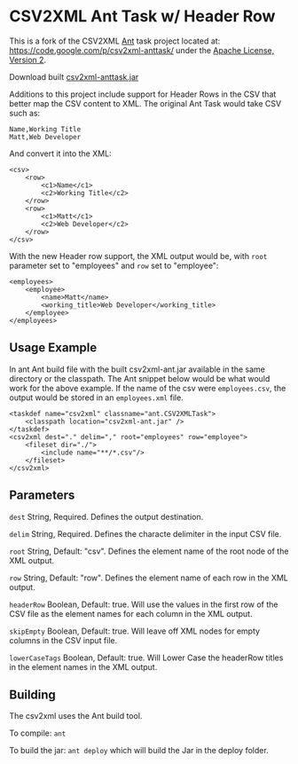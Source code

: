 # CSV2XML Ant Task w/ Header Row

This is a fork of the CSV2XML [Ant](http://ant.apache.org/) task project located at: https://code.google.com/p/csv2xml-anttask/ under the [Apache License, Version 2](http://www.apache.org/licenses/LICENSE-2.0).

Download built [csv2xml-anttask.jar](https://github.com/odu/csv2xml-anttask/raw/master/deploy/csv2xml-ant.jar)

Additions to this project include support for Header Rows in the CSV that better map the CSV content to XML.  The original Ant Task would take CSV such as:

```
Name,Working Title
Matt,Web Developer
```

And convert it into the XML:

```
<csv>
    <row>
        <c1>Name</c1>
        <c2>Working Title</c2>
    </row>
    <row>
        <c1>Matt</c1>
        <c2>Web Developer</c2>
    </row>
</csv>
```

With the new Header row support, the XML output would be, with `root` parameter set to "employees" and `row` set to "employee":

```
<employees>
    <employee>
        <name>Matt</name>
        <working_title>Web Developer</working_title>
    </employee>
</employees>
```

## Usage Example

In ant Ant build file with the built csv2xml-ant.jar available in the same directory or the classpath.  The Ant snippet below would be what would work for the above example.  If the name of the csv were `employees.csv`, the output would be stored in an `employees.xml` file.

```
<taskdef name="csv2xml" classname="ant.CSV2XMLTask">
    <classpath location="csv2xml-ant.jar" />
</taskdef>
<csv2xml dest="." delim="," root="employees" row="employee">
    <fileset dir="./">
        <include name="**/*.csv"/>
    </fileset>
</csv2xml>
```

## Parameters

`dest` String, Required.  Defines the output destination.

`delim` String, Required.  Defines the characte delimiter in the input CSV file.

`root` String, Default: "csv".  Defines the element name of the root node of the XML output.

`row` String, Default: "row".  Defines the element name of each row in the XML output.

`headerRow` Boolean, Default: true.  Will use the values in the first row of the CSV file as the element names for each column in the XML output.

`skipEmpty` Boolean, Default: true.  Will leave off XML nodes for empty columns in the CSV input file.

`lowerCaseTags` Boolean, Default: true.  Will Lower Case the headerRow titles in the element names in the XML output.

## Building

The csv2xml uses the Ant build tool.

To compile: `ant`

To build the jar: `ant deploy` which will build the Jar in the deploy folder.